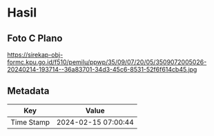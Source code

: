 # Hasil

## Foto C Plano

https://sirekap-obj-formc.kpu.go.id/f510/pemilu/ppwp/35/09/07/20/05/3509072005026-20240214-193714--36a83701-34d3-45c6-8531-52f6f614cb45.jpg


## Metadata

| Key        | Value               |
| ---------- | ------------------- |
| Time Stamp | 2024-02-15 07:00:44 |



